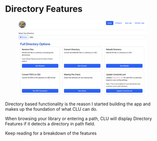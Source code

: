 # Directory Features

<figure><img src="../../.gitbook/assets/home_v1.png" alt=""><figcaption></figcaption></figure>

Directory based functionality is the reason I started building the app and makes up the foundation of what CLU can do.&#x20;

When browsing your library or entering a path, CLU will display Directory Features if it detects a directory in path field.

Keep reading for a breakdown of the features
